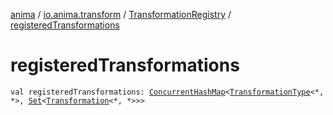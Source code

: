 [anima](../../index.md) / [io.anima.transform](../index.md) / [TransformationRegistry](index.md) / [registeredTransformations](./registered-transformations.md)

# registeredTransformations

`val registeredTransformations: `[`ConcurrentHashMap`](https://docs.oracle.com/javase/6/docs/api/java/util/concurrent/ConcurrentHashMap.html)`<`[`TransformationType`](../-transformation-type.md)`<*, *>, `[`Set`](https://kotlinlang.org/api/latest/jvm/stdlib/kotlin.collections/-set/index.html)`<`[`Transformation`](../-transformation/index.md)`<*, *>>>`